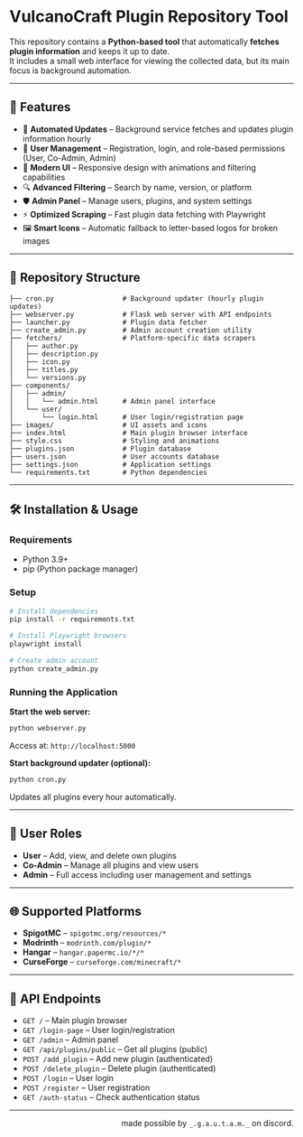 # VulcanoCraft Plugin Repository Tool

This repository contains a **Python-based tool** that automatically **fetches plugin information** and keeps it up to date.  
It includes a small web interface for viewing the collected data, but its main focus is background automation.

---

## 🚀 Features
- 🔄 **Automated Updates** – Background service fetches and updates plugin information hourly
- 👥 **User Management** – Registration, login, and role-based permissions (User, Co-Admin, Admin)
- 🎨 **Modern UI** – Responsive design with animations and filtering capabilities
- 🔍 **Advanced Filtering** – Search by name, version, or platform
- 🛡️ **Admin Panel** – Manage users, plugins, and system settings
- ⚡ **Optimized Scraping** – Fast plugin data fetching with Playwright
- 🖼️ **Smart Icons** – Automatic fallback to letter-based logos for broken images

---

## 📂 Repository Structure
```
├── cron.py                 # Background updater (hourly plugin updates)
├── webserver.py            # Flask web server with API endpoints
├── launcher.py             # Plugin data fetcher
├── create_admin.py         # Admin account creation utility
├── fetchers/               # Platform-specific data scrapers
│   ├── author.py
│   ├── description.py
│   ├── icon.py
│   ├── titles.py
│   └── versions.py
├── components/
│   ├── admin/
│   │   └── admin.html      # Admin panel interface
│   └── user/
│       └── login.html      # User login/registration page
├── images/                 # UI assets and icons
├── index.html              # Main plugin browser interface
├── style.css               # Styling and animations
├── plugins.json            # Plugin database
├── users.json              # User accounts database
├── settings.json           # Application settings
└── requirements.txt        # Python dependencies
```

---

## 🛠️ Installation & Usage

### Requirements
- Python 3.9+
- pip (Python package manager)

### Setup
```bash
# Install dependencies
pip install -r requirements.txt

# Install Playwright browsers
playwright install

# Create admin account
python create_admin.py
```

### Running the Application

**Start the web server:**
```bash
python webserver.py
```
Access at: `http://localhost:5000`

**Start background updater (optional):**
```bash
python cron.py
```
Updates all plugins every hour automatically.

---

## 👥 User Roles

- **User** – Add, view, and delete own plugins
- **Co-Admin** – Manage all plugins and view users
- **Admin** – Full access including user management and settings

---

## 🌐 Supported Platforms

- **SpigotMC** – `spigotmc.org/resources/*`
- **Modrinth** – `modrinth.com/plugin/*`
- **Hangar** – `hangar.papermc.io/*/*`
- **CurseForge** – `curseforge.com/minecraft/*`

---

## 📝 API Endpoints

- `GET /` – Main plugin browser
- `GET /login-page` – User login/registration
- `GET /admin` – Admin panel
- `GET /api/plugins/public` – Get all plugins (public)
- `POST /add_plugin` – Add new plugin (authenticated)
- `POST /delete_plugin` – Delete plugin (authenticated)
- `POST /login` – User login
- `POST /register` – User registration
- `GET /auth-status` – Check authentication status

---
<p align="right">made possible by <code>_.g.a.u.t.a.m._</code> on discord.</p>
